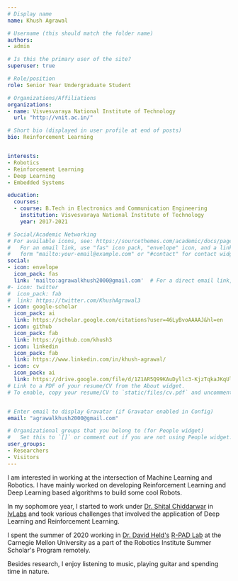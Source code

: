 ```yaml
---
# Display name
name: Khush Agrawal

# Username (this should match the folder name)
authors:
- admin

# Is this the primary user of the site?
superuser: true

# Role/position
role: Senior Year Undergraduate Student

# Organizations/Affiliations
organizations:
- name: Visvesvaraya National Institute of Technology
  url: "http://vnit.ac.in/"

# Short bio (displayed in user profile at end of posts)
bio: Reinforcement Learning


interests:
- Robotics
- Reinforcement Learning
- Deep Learning
- Embedded Systems

education:
  courses:
  - course: B.Tech in Electronics and Communication Engineering
    institution: Visvesvaraya National Institute of Technology
    year: 2017-2021

# Social/Academic Networking
# For available icons, see: https://sourcethemes.com/academic/docs/page-builder/#icons
#   For an email link, use "fas" icon pack, "envelope" icon, and a link in the
#   form "mailto:your-email@example.com" or "#contact" for contact widget.
social:
- icon: envelope
  icon_pack: fas
  link: 'mailto:agrawalkhush2000@gmail.com'  # For a direct email link, use "mailto:test@example.org".
#- icon: twitter
#  icon_pack: fab
#  link: https://twitter.com/KhushAgrawal3
- icon: google-scholar
  icon_pack: ai
  link: https://scholar.google.com/citations?user=46LyBvoAAAAJ&hl=en
- icon: github
  icon_pack: fab
  link: https://github.com/khush3
- icon: linkedin
  icon_pack: fab
  link: https://www.linkedin.com/in/khush-agrawal/
- icon: cv
  icon_pack: ai
  link: https://drive.google.com/file/d/1Z1AR5Q99KAuDyllc3-KjzTqkaJKqUlHy/view?usp=sharing
# Link to a PDF of your resume/CV from the About widget.
# To enable, copy your resume/CV to `static/files/cv.pdf` and uncomment the lines below.


# Enter email to display Gravatar (if Gravatar enabled in Config)
email: "agrawalkhush2000@gmail.com"

# Organizational groups that you belong to (for People widget)
#   Set this to `[]` or comment out if you are not using People widget.
user_groups:
- Researchers
- Visitors
---
```


I am interested in working at the intersection of Machine Learning and Robotics. I have mainly worked on developing Reinforcement Learning and Deep Learning based algorithms to build some cool Robots. 

In my sophomore year, I started to work under [Dr. Shital Chiddarwar](http://mec.vnit.ac.in/people/sschiddarwar/) in [IvLabs](http://www.ivlabs.in/) and took various challenges that involved the application of Deep Learning and Reinforcement Learning. 

I spent the summer of 2020 working in [Dr. David Held\'s](https://www.ri.cmu.edu/ri-faculty/david-held/) [R-PAD Lab](https://r-pad.github.io/) at the Carnegie Mellon University as a part of the Robotics Institute Summer Scholar's Program remotely. 

Besides research, I enjoy listening to music, playing guitar and spending time in nature.